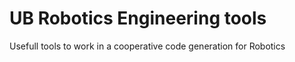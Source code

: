 # UB Robotics Engineering tools

Usefull tools to work in a cooperative code generation for Robotics
